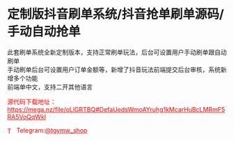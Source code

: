 # 定制版抖音刷单系统/抖音抢单刷单源码/手动自动抢单

此套刷单系统全新定制版本，支持正常刷单玩法，后台可设置用户手动刷单跟自动刷单<br>手动刷单后台可设置用户订单金额等，新增了抖音玩法前端提交后台审核，系统新增多个功能<br>前端单中文，支持二开其他语言<br>



<p style="color: red;">源代码下载地址：<a href="https://mega.nz/file/oLlGRTBQ#DefaUedsWmoAYruhg1kMcarHuBcLMRmF5RA5VoQqWkI" style="color: red;">https://mega.nz/file/oLlGRTBQ#DefaUedsWmoAYruhg1kMcarHuBcLMRmF5RA5VoQqWkI</a></p><p style="color: red;"><img src="https://cdn-icons-png.flaticon.com/512/2111/2111646.png" alt="Telegram Icon" style="width: 16px; vertical-align: middle; margin-right: 5px;">Telegram:<a href="https://t.me/tgymw_shop" style="color: red;">@tgymw_shop</a></p>
